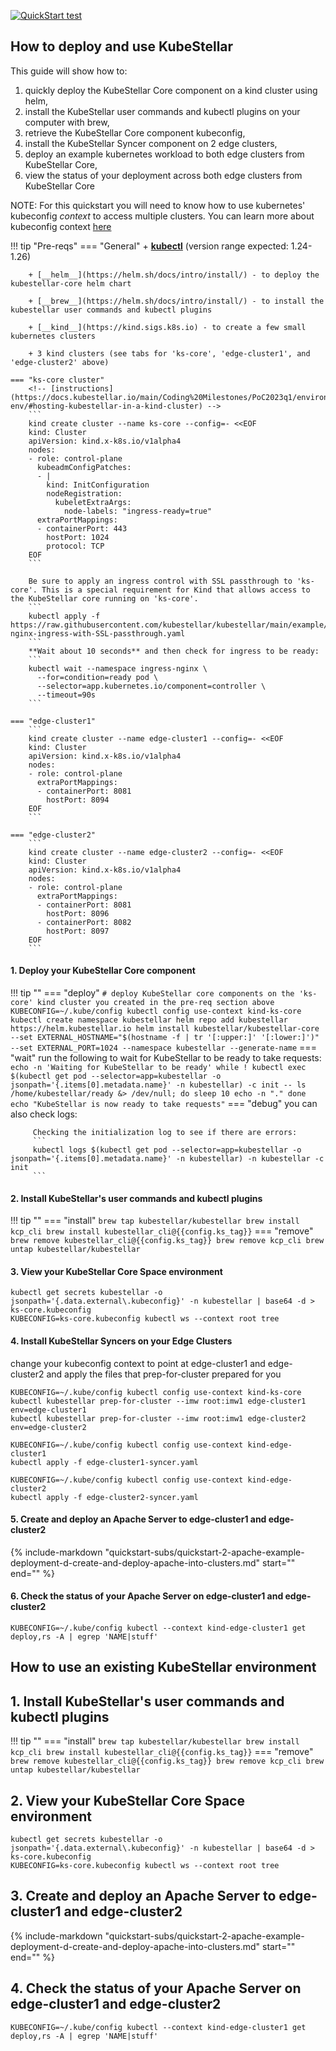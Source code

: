 
[![QuickStart test]({{config.repo_url}}/actions/workflows/docs-ecutable-qs.yml/badge.svg?branch={{config.ks_branch}})]({{config.repo_url}}/actions/workflows/docs-ecutable-qs.yml)&nbsp;&nbsp;&nbsp;

<!-- 
!!! tip "Estimated time to complete this example:" 
    ~4 minutes (after installing prerequisites) -->

## How to deploy and use KubeStellar

This guide will show how to:

1. quickly deploy the KubeStellar Core component on a kind cluster using helm, 
2. install the KubeStellar user commands and kubectl plugins on your computer with brew,
3. retrieve the KubeStellar Core component kubeconfig, 
4. install the KubeStellar Syncer component on 2 edge clusters, 
5. deploy an example kubernetes workload to both edge clusters from KubeStellar Core,
6. view the status of your deployment across both edge clusters from KubeStellar Core

NOTE: For this quickstart you will need to know how to use kubernetes' kubeconfig *context* to access multiple clusters.  You can learn more about kubeconfig context [here](https://kubernetes.io/docs/tasks/access-application-cluster/configure-access-multiple-clusters/)

!!! tip "Pre-reqs"
    === "General"
        + [__kubectl__](https://kubernetes.io/docs/tasks/tools/) (version range expected: 1.24-1.26)

        + [__helm__](https://helm.sh/docs/intro/install/) - to deploy the kubestellar-core helm chart
        
        + [__brew__](https://helm.sh/docs/intro/install/) - to install the kubestellar user commands and kubectl plugins
        
        + [__kind__](https://kind.sigs.k8s.io) - to create a few small kubernetes clusters

        + 3 kind clusters (see tabs for 'ks-core', 'edge-cluster1', and 'edge-cluster2' above)
        
    === "ks-core cluster"
        <!-- [instructions](https://docs.kubestellar.io/main/Coding%20Milestones/PoC2023q1/environments/dev-env/#hosting-kubestellar-in-a-kind-cluster) -->
        ```
        kind create cluster --name ks-core --config=- <<EOF
        kind: Cluster
        apiVersion: kind.x-k8s.io/v1alpha4
        nodes:
        - role: control-plane
          kubeadmConfigPatches:
          - |
            kind: InitConfiguration
            nodeRegistration:
              kubeletExtraArgs:
                node-labels: "ingress-ready=true"
          extraPortMappings:
          - containerPort: 443
            hostPort: 1024
            protocol: TCP
        EOF
        ```

        Be sure to apply an ingress control with SSL passthrough to 'ks-core'. This is a special requirement for Kind that allows access to the KubeStellar core running on 'ks-core'.
        ```
        kubectl apply -f https://raw.githubusercontent.com/kubestellar/kubestellar/main/example/kind-nginx-ingress-with-SSL-passthrough.yaml
        ```
        **Wait about 10 seconds** and then check for ingress to be ready:
        ```
        kubectl wait --namespace ingress-nginx \
          --for=condition=ready pod \
          --selector=app.kubernetes.io/component=controller \
          --timeout=90s
        ```

    === "edge-cluster1"
        ```
        kind create cluster --name edge-cluster1 --config=- <<EOF
        kind: Cluster
        apiVersion: kind.x-k8s.io/v1alpha4
        nodes:
        - role: control-plane
          extraPortMappings:
          - containerPort: 8081
            hostPort: 8094
        EOF
        ```

    === "edge-cluster2"
        ```
        kind create cluster --name edge-cluster2 --config=- <<EOF
        kind: Cluster
        apiVersion: kind.x-k8s.io/v1alpha4
        nodes:
        - role: control-plane
          extraPortMappings:
          - containerPort: 8081
            hostPort: 8096
          - containerPort: 8082
            hostPort: 8097
        EOF
        ```
   
#### 1. Deploy your KubeStellar Core component

!!! tip ""
    === "deploy"
         ```
         # deploy KubeStellar core components on the 'ks-core' kind cluster you created in the pre-req section above
         KUBECONFIG=~/.kube/config kubectl config use-context kind-ks-core
         kubectl create namespace kubestellar
         helm repo add kubestellar https://helm.kubestellar.io
         helm install kubestellar/kubestellar-core --set EXTERNAL_HOSTNAME="$(hostname -f | tr '[:upper:]' '[:lower:]')" --set EXTERNAL_PORT=1024 --namespace kubestellar --generate-name
         ```
    === "wait"
         run the following to wait for KubeStellar to be ready to take requests:
         ```
         echo -n 'Waiting for KubeStellar to be ready'
         while ! kubectl exec $(kubectl get pod --selector=app=kubestellar -o jsonpath='{.items[0].metadata.name}' -n kubestellar) -c init -- ls /home/kubestellar/ready &> /dev/null; do
            sleep 10
            echo -n "."
         done
         echo "KubeStellar is now ready to take requests"
         ```
    === "debug"
         you can also check logs:

         Checking the initialization log to see if there are errors:
         ```
         kubectl logs $(kubectl get pod --selector=app=kubestellar -o jsonpath='{.items[0].metadata.name}' -n kubestellar) -n kubestellar -c init
         ```

#### 2. Install KubeStellar's user commands and kubectl plugins

!!! tip ""
    === "install"
         ```
         brew tap kubestellar/kubestellar
         brew install kcp_cli
         brew install kubestellar_cli@{{config.ks_tag}}
         ```
    === "remove"
         ```
         brew remove kubestellar_cli@{{config.ks_tag}}
         brew remove kcp_cli
         brew untap kubestellar/kubestellar
         ```


#### 3. View your KubeStellar Core Space environment

```
kubectl get secrets kubestellar -o jsonpath='{.data.external\.kubeconfig}' -n kubestellar | base64 -d > ks-core.kubeconfig
KUBECONFIG=ks-core.kubeconfig kubectl ws --context root tree
```

#### 4. Install KubeStellar Syncers on your Edge Clusters
change your kubeconfig context to point at edge-cluster1 and edge-cluster2 and apply the files that prep-for-cluster prepared for you

```
KUBECONFIG=~/.kube/config kubectl config use-context kind-ks-core
kubectl kubestellar prep-for-cluster --imw root:imw1 edge-cluster1 env=edge-cluster1
kubectl kubestellar prep-for-cluster --imw root:imw1 edge-cluster2 env=edge-cluster2
```

```
KUBECONFIG=~/.kube/config kubectl config use-context kind-edge-cluster1
kubectl apply -f edge-cluster1-syncer.yaml

KUBECONFIG=~/.kube/config kubectl config use-context kind-edge-cluster2
kubectl apply -f edge-cluster2-syncer.yaml
```

#### 5. Create and deploy an Apache Server to edge-cluster1 and edge-cluster2

{%
   include-markdown "quickstart-subs/quickstart-2-apache-example-deployment-d-create-and-deploy-apache-into-clusters.md"
   start="<!--quickstart-2-apache-example-deployment-d-create-and-deploy-apache-into-clusters-start-->"
   end="<!--quickstart-2-apache-example-deployment-d-create-and-deploy-apache-into-clusters-end-->"
%}

#### 6. Check the status of your Apache Server on edge-cluster1 and edge-cluster2

```
KUBECONFIG=~/.kube/config kubectl --context kind-edge-cluster1 get deploy,rs -A | egrep 'NAME|stuff'
```

## How to use an existing KubeStellar environment

## 1. Install KubeStellar's user commands and kubectl plugins

!!! tip ""
    === "install"
         ```
         brew tap kubestellar/kubestellar
         brew install kcp_cli
         brew install kubestellar_cli@{{config.ks_tag}}
         ```
    === "remove"
         ```
         brew remove kubestellar_cli@{{config.ks_tag}}
         brew remove kcp_cli
         brew untap kubestellar/kubestellar
         ```

## 2. View your KubeStellar Core Space environment

```
kubectl get secrets kubestellar -o jsonpath='{.data.external\.kubeconfig}' -n kubestellar | base64 -d > ks-core.kubeconfig
KUBECONFIG=ks-core.kubeconfig kubectl ws --context root tree
```

## 3. Create and deploy an Apache Server to edge-cluster1 and edge-cluster2

{%
   include-markdown "quickstart-subs/quickstart-2-apache-example-deployment-d-create-and-deploy-apache-into-clusters.md"
   start="<!--quickstart-2-apache-example-deployment-d-create-and-deploy-apache-into-clusters-start-->"
   end="<!--quickstart-2-apache-example-deployment-d-create-and-deploy-apache-into-clusters-end-->"
%}

## 4. Check the status of your Apache Server on edge-cluster1 and edge-cluster2

```
KUBECONFIG=~/.kube/config kubectl --context kind-edge-cluster1 get deploy,rs -A | egrep 'NAME|stuff'
```